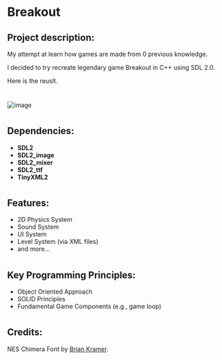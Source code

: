 # Breakout

## Project description:
My attempt at learn how games are made from 0 previous knowledge.

I decided to try recreate legendary game Breakout in C++ using SDL 2.0.

Here is the reuslt.


#
![image](https://github.com/AnteDev00/Breakout/assets/151842550/097db566-f1dd-4473-8c53-7d90fc85f023)
#

## Dependencies:
- **SDL2**       
- **SDL2_image** 
- **SDL2_mixer** 
- **SDL2_ttf**   
- **TinyXML2**

#

## Features:
- 2D Physics System
- Sound System
- UI System
- Level System (via XML files)
- and more...
#

## Key Programming Principles:
- Object Oriented Approach
- SOLID Principles
- Fundamental Game Components (e.g., game loop)

#

## Credits:
NES Chimera Font by [Brian Kramer](https://www.pkeod.com/).
